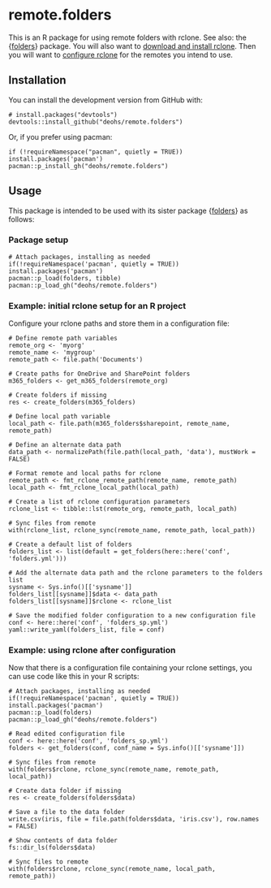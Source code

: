 # remote.folders

This is an R package for using remote folders with rclone. 
See also: the {[folders](https://github.com/deohs/folders/)} package. You will 
also want to [download and install rclone](https://rclone.org/install/). Then 
you will want to [configure rclone](https://rclone.org/docs/) for the remotes 
you intend to use.

## Installation

You can install the development version from GitHub with:

```
# install.packages("devtools")
devtools::install_github("deohs/remote.folders")
```
Or, if you prefer using pacman:

```
if (!requireNamespace("pacman", quietly = TRUE)) install.packages('pacman')
pacman::p_install_gh("deohs/remote.folders")
```

## Usage

This package is intended to be used with its sister package 
{[folders](https://github.com/deohs/folders/)} as follows:

### Package setup

```
# Attach packages, installing as needed
if(!requireNamespace('pacman', quietly = TRUE)) install.packages('pacman')
pacman::p_load(folders, tibble)
pacman::p_load_gh("deohs/remote.folders")
```

### Example: initial rclone setup for an R project

Configure your rclone paths and store them in a configuration file:

```
# Define remote path variables
remote_org <- 'myorg'
remote_name <- 'mygroup'
remote_path <- file.path('Documents')

# Create paths for OneDrive and SharePoint folders
m365_folders <- get_m365_folders(remote_org)

# Create folders if missing
res <- create_folders(m365_folders)

# Define local path variable
local_path <- file.path(m365_folders$sharepoint, remote_name, remote_path)

# Define an alternate data path
data_path <- normalizePath(file.path(local_path, 'data'), mustWork = FALSE)

# Format remote and local paths for rclone
remote_path <- fmt_rclone_remote_path(remote_name, remote_path)
local_path <- fmt_rclone_local_path(local_path)

# Create a list of rclone configuration parameters
rclone_list <- tibble::lst(remote_org, remote_path, local_path)

# Sync files from remote
with(rclone_list, rclone_sync(remote_name, remote_path, local_path))

# Create a default list of folders
folders_list <- list(default = get_folders(here::here('conf', 'folders.yml')))

# Add the alternate data path and the rclone parameters to the folders list
sysname <- Sys.info()[['sysname']]
folders_list[[sysname]]$data <- data_path
folders_list[[sysname]]$rclone <- rclone_list

# Save the modified folder configuration to a new configuration file
conf <- here::here('conf', 'folders_sp.yml')
yaml::write_yaml(folders_list, file = conf)
```

### Example: using rclone after configuration

Now that there is a configuration file containing your rclone settings, you 
can use code like this in your R scripts:

```
# Attach packages, installing as needed
if(!requireNamespace('pacman', quietly = TRUE)) install.packages('pacman')
pacman::p_load(folders)
pacman::p_load_gh("deohs/remote.folders")

# Read edited configuration file
conf <- here::here('conf', 'folders_sp.yml')
folders <- get_folders(conf, conf_name = Sys.info()[['sysname']])

# Sync files from remote
with(folders$rclone, rclone_sync(remote_name, remote_path, local_path))

# Create data folder if missing
res <- create_folders(folders$data)

# Save a file to the data folder
write.csv(iris, file = file.path(folders$data, 'iris.csv'), row.names = FALSE)

# Show contents of data folder
fs::dir_ls(folders$data)

# Sync files to remote
with(folders$rclone, rclone_sync(remote_name, local_path, remote_path))
```
